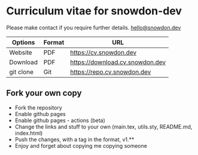 # Curriculum vitae for snowdon-dev

Please make contact if you require further details. <hello@snowdon.dev>

|Options|Format|URL|
|--|--|--|
|Website|PDF|<https://cv.snowdon.dev>|
|Download|PDF|<https://download.cv.snowdon.dev>|
|git clone|Git|<https://repo.cv.snowdon.dev>|

## Fork your own copy

- Fork the repository
- Enable github pages
- Enable github pages - actions (beta)
- Change the links and stuff to your own (main.tex, utils.sty, README.md, index.html)
- Push the changes, with a tag in the format, v1.**
- Enjoy and forget about copying me copying someone
